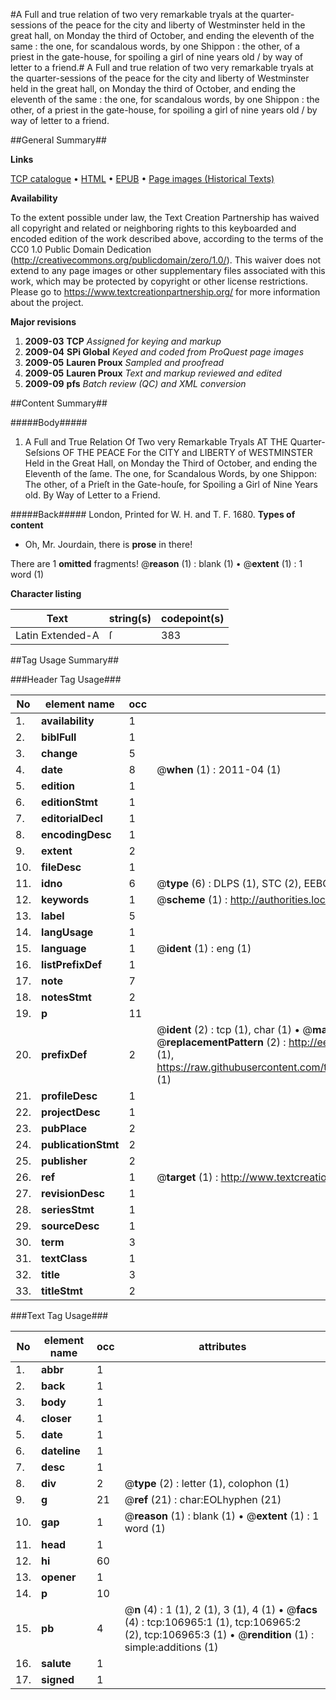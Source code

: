 #A Full and true relation of two very remarkable tryals at the quarter-sessions of the peace for the city and liberty of Westminster held in the great hall, on Monday the third of October, and ending the eleventh of the same : the one, for scandalous words, by one Shippon : the other, of a priest in the gate-house, for spoiling a girl of nine years old / by way of letter to a friend.#
A Full and true relation of two very remarkable tryals at the quarter-sessions of the peace for the city and liberty of Westminster held in the great hall, on Monday the third of October, and ending the eleventh of the same : the one, for scandalous words, by one Shippon : the other, of a priest in the gate-house, for spoiling a girl of nine years old / by way of letter to a friend.

##General Summary##

**Links**

[TCP catalogue](http://www.ota.ox.ac.uk/tcp/)  • 
[HTML](http://tei.it.ox.ac.uk/tcp/Texts-HTML/free/A40/A40602.html)  • 
[EPUB](http://tei.it.ox.ac.uk/tcp/Texts-EPUB/free/A40/A40602.epub) • 
[Page images (Historical Texts)](https://historicaltexts.jisc.ac.uk/eebo-18186857e)

**Availability**

To the extent possible under law, the Text Creation Partnership has waived all copyright and related or neighboring rights to this keyboarded and encoded edition of the work described above, according to the terms of the CC0 1.0 Public Domain Dedication (http://creativecommons.org/publicdomain/zero/1.0/). This waiver does not extend to any page images or other supplementary files associated with this work, which may be protected by copyright or other license restrictions. Please go to https://www.textcreationpartnership.org/ for more information about the project.

**Major revisions**

1. __2009-03__ __TCP__ *Assigned for keying and markup*
1. __2009-04__ __SPi Global__ *Keyed and coded from ProQuest page images*
1. __2009-05__ __Lauren Proux__ *Sampled and proofread*
1. __2009-05__ __Lauren Proux__ *Text and markup reviewed and edited*
1. __2009-09__ __pfs__ *Batch review (QC) and XML conversion*

##Content Summary##

#####Body#####

1. A Full and True Relation Of Two very Remarkable Tryals AT THE Quarter-Seſsions OF THE PEACE For the CITY and LIBERTY of WESTMINSTER Held in the Great Hall, on Monday the Third of October, and ending the Eleventh of the ſame. The one, for Scandalous Words, by one Shippon: The other, of a Prieſt in the Gate-houſe, for Spoiling a Girl of Nine Years old.
By Way of Letter to a Friend.

#####Back#####
London, Printed for W. H. and T. F. 1680.
**Types of content**

  * Oh, Mr. Jourdain, there is **prose** in there!

There are 1 **omitted** fragments! 
 @__reason__ (1) : blank (1)  •  @__extent__ (1) : 1 word (1)

**Character listing**


|Text|string(s)|codepoint(s)|
|---|---|---|
|Latin Extended-A|ſ|383|

##Tag Usage Summary##

###Header Tag Usage###

|No|element name|occ|attributes|
|---|---|---|---|
|1.|__availability__|1||
|2.|__biblFull__|1||
|3.|__change__|5||
|4.|__date__|8| @__when__ (1) : 2011-04 (1)|
|5.|__edition__|1||
|6.|__editionStmt__|1||
|7.|__editorialDecl__|1||
|8.|__encodingDesc__|1||
|9.|__extent__|2||
|10.|__fileDesc__|1||
|11.|__idno__|6| @__type__ (6) : DLPS (1), STC (2), EEBO-CITATION (1), OCLC (1), VID (1)|
|12.|__keywords__|1| @__scheme__ (1) : http://authorities.loc.gov/ (1)|
|13.|__label__|5||
|14.|__langUsage__|1||
|15.|__language__|1| @__ident__ (1) : eng (1)|
|16.|__listPrefixDef__|1||
|17.|__note__|7||
|18.|__notesStmt__|2||
|19.|__p__|11||
|20.|__prefixDef__|2| @__ident__ (2) : tcp (1), char (1)  •  @__matchPattern__ (2) : ([0-9\-]+):([0-9IVX]+) (1), (.+) (1)  •  @__replacementPattern__ (2) : http://eebo.chadwyck.com/downloadtiff?vid=$1&page=$2 (1), https://raw.githubusercontent.com/textcreationpartnership/Texts/master/tcpchars.xml#$1 (1)|
|21.|__profileDesc__|1||
|22.|__projectDesc__|1||
|23.|__pubPlace__|2||
|24.|__publicationStmt__|2||
|25.|__publisher__|2||
|26.|__ref__|1| @__target__ (1) : http://www.textcreationpartnership.org/docs/. (1)|
|27.|__revisionDesc__|1||
|28.|__seriesStmt__|1||
|29.|__sourceDesc__|1||
|30.|__term__|3||
|31.|__textClass__|1||
|32.|__title__|3||
|33.|__titleStmt__|2||


###Text Tag Usage###

|No|element name|occ|attributes|
|---|---|---|---|
|1.|__abbr__|1||
|2.|__back__|1||
|3.|__body__|1||
|4.|__closer__|1||
|5.|__date__|1||
|6.|__dateline__|1||
|7.|__desc__|1||
|8.|__div__|2| @__type__ (2) : letter (1), colophon (1)|
|9.|__g__|21| @__ref__ (21) : char:EOLhyphen (21)|
|10.|__gap__|1| @__reason__ (1) : blank (1)  •  @__extent__ (1) : 1 word (1)|
|11.|__head__|1||
|12.|__hi__|60||
|13.|__opener__|1||
|14.|__p__|10||
|15.|__pb__|4| @__n__ (4) : 1 (1), 2 (1), 3 (1), 4 (1)  •  @__facs__ (4) : tcp:106965:1 (1), tcp:106965:2 (2), tcp:106965:3 (1)  •  @__rendition__ (1) : simple:additions (1)|
|16.|__salute__|1||
|17.|__signed__|1||
